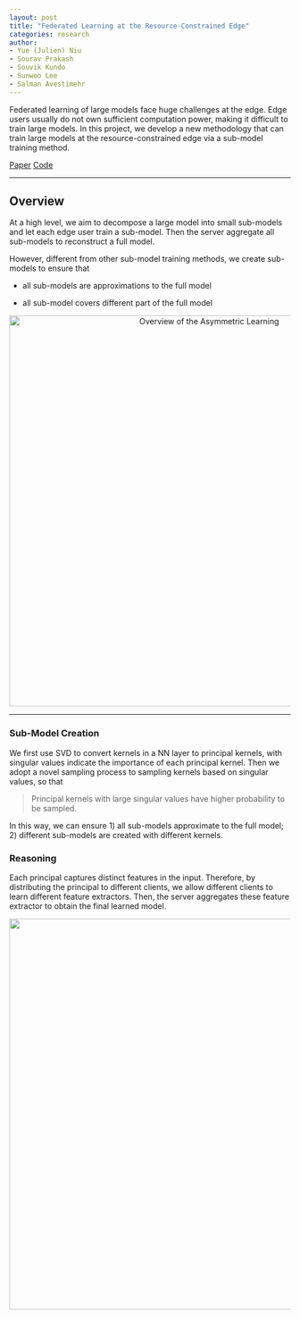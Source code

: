 ```yaml
---
layout: post
title: "Federated Learning at the Resource-Constrained Edge"
categories: research
author:
- Yue (Julien) Niu
- Sourav Prakash
- Souvik Kundo
- Sunwoo Lee
- Salman Avestimehr
---
```


Federated learning of large models face huge challenges at the edge. Edge users usually do not own sufficient 
computation power, making it difficult to train large models. In this project, we develop a new methodology that
can train large models at the resource-constrained edge via a sub-model training method. 

<a href="https://openreview.net/pdf?id=lx1WnkL9fk" class="btn">Paper</a>
<a href="https://github.com/yuehniu/modeldecomp-fl" class="btn">Code</a>

---

## Overview

At a high level, we aim to decompose a large model into small sub-models and let each edge user train a sub-model. Then
the server aggregate all sub-models to reconstruct a full model.

However, different from other sub-model training methods, we create sub-models to ensure that 

- all sub-models are approximations to the full model

- all sub-model covers different part of the full model

<p style="text-align: center;">
<img src="https://yuehniu.github.io/homepage//assets/fig/prism/prism_overview.png" alt="Overview of the Asymmetric Learning" width="700"/>
</p>

---

### Sub-Model Creation

We first use SVD to convert kernels in a NN layer to principal kernels, with singular values indicate the importance of
each principal kernel. Then we adopt a novel sampling process to sampling kernels based on singular values, so that
> Principal kernels with large singular values have higher probability to be sampled.

In this way, we can ensure 1) all sub-models approximate to the full model; 2) different sub-models are created with 
different kernels.


### Reasoning

Each principal captures distinct features in the input. Therefore, by distributing the principal to different clients, 
we allow different clients to learn different feature extractors. Then, the server aggregates these feature extractor 
to obtain the final learned model. 

<p style="text-align: center;">
<img src="https://yuehniu.github.io/homepage//assets/fig/prism/prismorth.png" width="700"/>
</p>